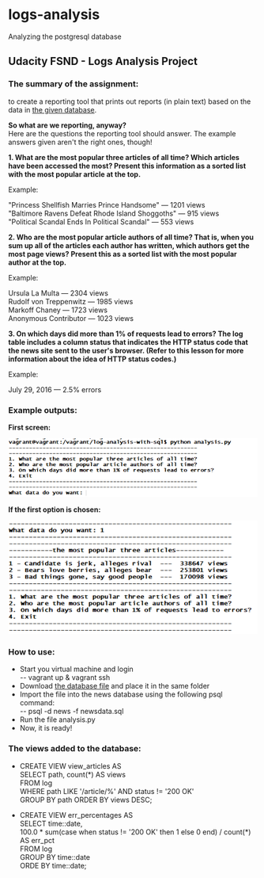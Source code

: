 # logs-analysis
Analyzing the postgresql database

## **Udacity FSND - Logs Analysis Project**

### The summary of the assignment:  
to create a reporting tool that prints out reports (in plain text) based on the data 
in [the given database](https://d17h27t6h515a5.cloudfront.net/topher/2016/August/57b5f748_newsdata/newsdata.zip).

**So what are we reporting, anyway?**  
Here are the questions the reporting tool should answer. The example answers given aren't the right ones, though!  

**1. What are the most popular three articles of all time? Which articles have been accessed the most?
Present this information as a sorted list with the most popular article at the top.**  
  
Example:  
  
"Princess Shellfish Marries Prince Handsome" — 1201 views  
"Baltimore Ravens Defeat Rhode Island Shoggoths" — 915 views  
"Political Scandal Ends In Political Scandal" — 553 views  

**2. Who are the most popular article authors of all time?
That is, when you sum up all of the articles each author has written, which authors get the most page views?
Present this as a sorted list with the most popular author at the top.**  
  
Example:  
  
Ursula La Multa — 2304 views  
Rudolf von Treppenwitz — 1985 views  
Markoff Chaney — 1723 views  
Anonymous Contributor — 1023 views  

**3. On which days did more than 1% of requests lead to errors?
The log table includes a column status that indicates the HTTP status code that the news site sent to the user's browser.
(Refer to this lesson for more information about the idea of HTTP status codes.)**  
  
Example:  
  
July 29, 2016 — 2.5% errors  

### Example outputs:  

**First screen:**  
  
![First screen](img/main.png)
  
**If the first option is chosen:**  
  
![Question 1](img/option1.png)  
  
### How to use:
  
  - Start you virtual machine and login  
    -- vagrant up & vagrant ssh
  - Download [the database file](https://d17h27t6h515a5.cloudfront.net/topher/2016/August/57b5f748_newsdata/newsdata.zip)
   and place it in the same folder
   - Import the file into the news database using the following psql command:  
    -- psql -d news -f newsdata.sql
   - Run the file analysis.py
   - Now, it is ready!

### The views added to the database:  

  - CREATE VIEW view_articles AS  
    SELECT path, count(*) AS views  
    FROM log  
    WHERE path LIKE '/article/%' AND status != '200 OK'  
    GROUP BY path ORDER BY views DESC;    

   - CREATE VIEW err_percentages AS  
     SELECT time::date,  
            100.0 * sum(case when status != '200 OK' then 1 else 0 end) / count(*) AS err_pct  
     FROM log  
     GROUP BY time::date  
     ORDE BY time::date;  
